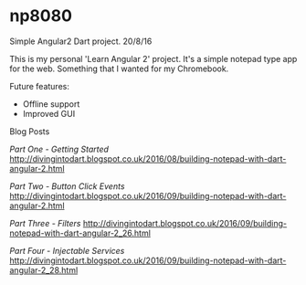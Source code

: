 # np8080
Simple Angular2 Dart project.
20/8/16

This is my personal 'Learn Angular 2' project. It's a simple notepad type app for the web. Something that I wanted for my Chromebook.

Future features:
+ Offline support
+ Improved GUI


Blog Posts

*Part One - Getting Started*
http://divingintodart.blogspot.co.uk/2016/08/building-notepad-with-dart-angular-2.html

*Part Two - Button Click Events*
http://divingintodart.blogspot.co.uk/2016/09/building-notepad-with-dart-angular-2.html

*Part Three - Filters*
http://divingintodart.blogspot.co.uk/2016/09/building-notepad-with-dart-angular-2_26.html

*Part Four - Injectable Services*
http://divingintodart.blogspot.co.uk/2016/09/building-notepad-with-dart-angular-2_28.html
